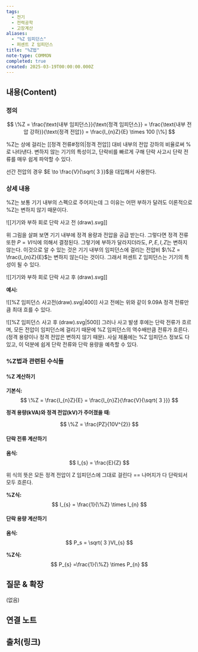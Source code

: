 ```yaml
---
tags:
  - 전기
  - 전력공학
  - 고장계산
aliases:
  - "%Z 임피던스"
  - 퍼센트 Z 임피던스
title: "%Z법"
note-type: COMMON
completed: true
created: 2025-03-19T00:00:00.000Z
---
```


## 내용(Content)

### 정의

$$
\%Z = \frac{\text{내부 임피던스}}{\text{정격 임피던스}} = \frac{\text{내부 전압 강하}}{\text{정격 전압}} = \frac{I_{n}Z}{E} \times 100 [\%]
$$

%Z는 상에 걸리는 [[정격 전류#정의|정격 전압]] 대비 내부의 전압 강하의 비율로써 %로 나타낸다. 변하지 않는 기기의 특성이고, 단락비를 빠르게 구해 단락 사고시 단락 전류를 매우 쉽게 파악할 수 있다.

선간 전압의 경우 $E \to \frac{V}{\sqrt{ 3 }}$을 대입해서 사용한다.

### 상세 내용

%Z는 보통 기기 내부의 스펙으로 주어지는데 그 이유는 어떤 부하가 달려도 이론적으로 %Z는 변하지 않기 때문이다.

![[기기와 부하 회로 단락 사고 전 (draw).svg]]

위 그림을 살펴 보면 기기 내부에 정격 용량과 전압을 공급 받는다. 그렇다면 정격 전류 또한 $P = VI$식에 의해서 결정된다. 그렇기에 부하가 달라지더라도, $P, E, I, Z$는 변하지 않는다. 이것으로 알 수 있는 것은 기기 내부의 임피던스에 걸리는 전압비 $\%Z = \frac{I_{n}Z}{E}$는 변하지 않는다는 것이다. 그래서 퍼센트 Z 임피던스는 기기의 특성이 될 수 있다.

![[기기와 부하 회로 단락 사고 후 (draw).svg]]




**예시:**

![[%Z 임피던스 사고전(draw).svg|400]]
사고 전에는 위와 같이 9.09A 정격 전류만큼 최대 흐를 수 있다.

![[%Z 임피던스 사고 후 (draw).svg|500]]
그러나 사고 발생 후에는 단락 전류가 흐르며, 모든 전압이 임피던스에 걸리기 때문에 %Z 임피던스의 역수배만큼 전류가 흐른다.(정격 용량이나 정격 전압은 변하지 않기 때문). 사실 제품에는 %Z 임피던스 정보도 다 있고, 이 덕분에 쉽게 단락 전류와 단락 용량을 예측할 수 있다.

### %Z법과 관련된 수식들

#### %Z 계산하기

**기본식:**
$$
\%Z = \frac{I_{n}Z}{E} = \frac{I_{n}Z}{\frac{V}{\sqrt{ 3 }}}
$$

**정격 용량(kVA)와 정격 전압(kV)가 주어졌을 때:**

$$
\%Z = \frac{PZ}{10V^{2}}
$$

#### 단락 전류 계산하기

**옴식:**
$$
I_{s} = \frac{E}{Z}
$$

위 식의 뜻은 모든 정격 전압이 Z 임피던스에 그대로 걸린다 == 나머지가 다 단락되서 모두 흐른다.

**%Z식:**
$$
I_{s} = \frac{1}{\%Z} \times I_{n}
$$

#### 단락 용량 계산하기

**옴식:**
$$
P_s = \sqrt{ 3 }VI_{s}
$$

**%Z식:**
$$
P_{s} =\frac{1}{\%Z} \times P_{n}
$$


## 질문 & 확장

(없음)

## 연결 노트

## 출처(링크)





